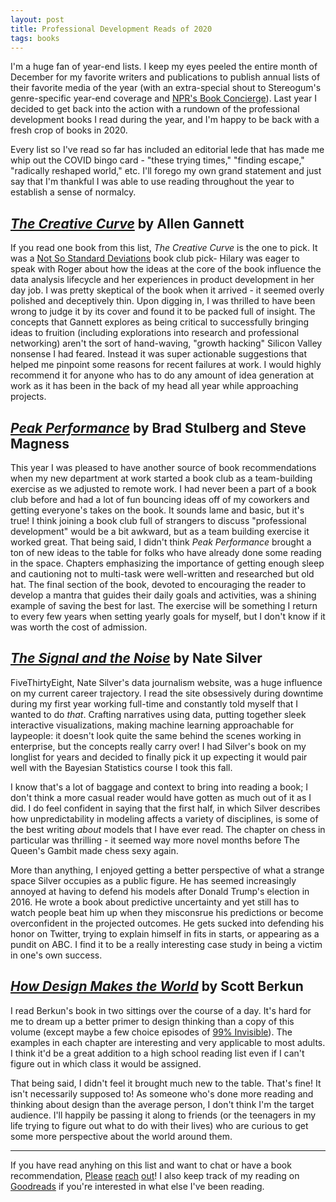 ```yaml
---
layout: post
title: Professional Development Reads of 2020
tags: books
---
```


I'm a huge fan of year-end lists. I keep my eyes peeled the entire month of December for my favorite writers and publications to publish annual lists of their favorite media of the year (with an extra-special shout to Stereogum's genre-specific year-end coverage and [NPR's Book Concierge](https://apps.npr.org/best-books/#view=covers&year=2020)). Last year I decided to get back into the action with a rundown of the professional development books I read during the year, and I'm happy to be back with a fresh crop of books in 2020.

Every list so I've read so far has included an editorial lede that has made me whip out the COVID bingo card - "these trying times," "finding escape," "radically reshaped world," etc. I'll forego my own grand statement and just say that I'm thankful I was able to use reading throughout the year to establish a sense of normalcy.

<!--excerpt-->

## _[The Creative Curve](https://www.thecreativecurve.com)_ by Allen Gannett

If you read one book from this list, _The Creative Curve_ is the one to pick. It was a [Not So Standard Deviations](https://nssdeviations.com/91-the-creative-curve) book club pick- Hilary was eager to speak with Roger about how the ideas at the core of the book influence the data analysis lifecycle and her experiences in product development in her day job. I was pretty skeptical of the book when it arrived - it seemed overly polished and deceptively thin. Upon digging in, I was thrilled to have been wrong to judge it by its cover and found it to be packed full of insight. The concepts that Gannett explores as being critical to successfully bringing ideas to fruition (including explorations into research and professional networking) aren't the sort of hand-waving, "growth hacking" Silicon Valley nonsense I had feared. Instead it was super actionable suggestions that helped me pinpoint some reasons for recent failures at work. I would highly recommend it for anyone who has to do any amount of idea generation at work as it has been in the back of my head all year while approaching projects. 

## _[Peak Performance](https://www.passionparadoxbook.com/home)_ by Brad Stulberg and Steve Magness

This year I was pleased to have another source of book recommendations when my new department at work started a book club as a team-building exercise as we adjusted to remote work. I had never been a part of a book club before and had a lot of fun bouncing ideas off of my coworkers and getting everyone's takes on the book. It sounds lame and basic, but it's true! I think joining a book club full of strangers to discuss "professional development" would be a bit awkward, but as a team building exercise it worked great. That being said, I didn't think _Peak Performance_ brought a ton of new ideas to the table for folks who have already done some reading in the space. Chapters emphasizing the importance of getting enough sleep and cautioning not to multi-task were well-written and researched but old hat.  The final section of the book, devoted to encouraging the reader to develop a mantra that guides their daily goals and activities, was a shining example of saving the best for last. The exercise will be something I return to every few years when setting yearly goals for myself, but I don't know if it was worth the cost of admission. 

## _[The Signal and the Noise](https://bookshop.org/books/the-signal-and-the-noise-why-so-many-predictions-fail-but-some-don-t-9780143125082/9780143125082)_ by Nate Silver

FiveThirtyEight, Nate Silver's data journalism website, was a huge influence on my current career trajectory. I read the site obsessively during downtime during my first year working full-time and constantly told myself that I wanted to do _that_. Crafting narratives using data, putting together sleek interactive visualizations, making machine learning approachable for laypeople: it doesn't look quite the same behind the scenes working in enterprise, but the concepts really carry over! I had Silver's book on my longlist for years and decided to finally pick it up expecting it would pair well with the Bayesian Statistics course I took this fall. 

I know that's a lot of baggage and context to bring into reading a book; I don't think a more casual reader would have gotten as much out of it as I did. I do feel confident in saying that the first half, in which Silver describes how unpredictability in modeling affects a variety of disciplines, is some of the best writing _about_ models that I have ever read. The chapter on chess in particular was thrilling - it seemed way more novel months before The Queen's Gambit made chess sexy again. 

More than anything, I enjoyed getting a better perspective of what a strange space Silver occupies as a public figure. He has seemed increasingly annoyed at having to defend his models after Donald Trump's election in 2016. He wrote a book about predictive uncertainty and yet still has to watch people beat him up when they misconsrue his predictions or become overconfident in the projected outcomes. He gets sucked into defending his honor on Twitter, trying to explain himself in fits in starts, or appearing as a pundit on ABC. I find it to be a really interesting case study in being a victim in one's own success.

## _[How Design Makes the World](https://designmtw.com)_ by Scott Berkun

I read Berkun's book in two sittings over the course of a day. It's hard for me to dream up a better primer to design thinking than a copy of this volume (except maybe a few choice episodes of [99% Invisible](https://99percentinvisible.org)). The examples in each chapter are interesting and very applicable to most adults. I think it'd be a great addition to a high school reading list even if I can't figure out in which class it would be assigned.

That being said, I didn't feel it brought much new to the table. That's fine! It isn't necessarily supposed to! As someone who's done more reading and thinking about design than the average person, I don't think I'm the target audience. I'll happily be passing it along to friends (or the teenagers in my life trying to figure out what to do with their lives) who are curious to get some more perspective about the world around them. 

- - - - 

If you have read anyhing on this list and want to chat or have a book recommendation, [Please](mailto:rgreasons@gmail.com) [reach](www.twitter.com/rgreasons) [out](linkedin.com/in/rgreasons)! I also keep track of my reading on [Goodreads](https://www.goodreads.com/user/show/90903470-richard-reasons) if you're interested in what else I've been reading.